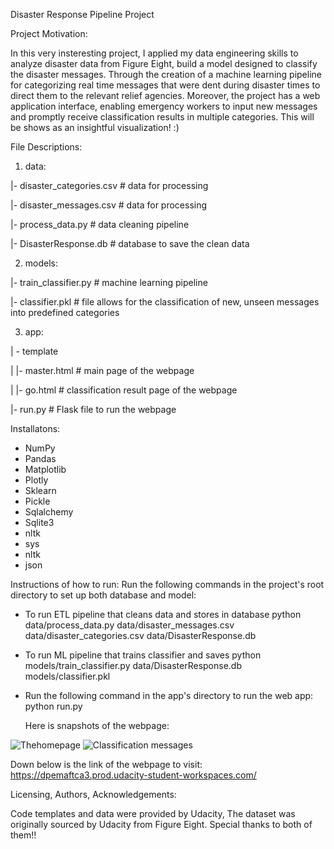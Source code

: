 Disaster Response Pipeline Project

Project Motivation:

In this very insteresting project, I applied my data engineering skills to analyze disaster data from Figure Eight, build a model designed to classify the disaster messages. Through the creation of a machine learning pipeline for categorizing real time messages that were dent during disaster times to direct them to the relevant relief agencies. Moreover, the project has a web application interface, enabling emergency workers to input new messages and promptly receive classification results in multiple categories. This will be shows as  an insightful visualization! :)


File Descriptions:

1. data:

|- disaster_categories.csv # data for processing

|- disaster_messages.csv # data for processing

|- process_data.py # data cleaning pipeline

|- DisasterResponse.db # database to save the clean data

2. models:

|- train_classifier.py # machine learning pipeline

|- classifier.pkl # file allows for the classification of new, unseen messages into predefined categories


3. app:

| - template

| |- master.html # main page of the webpage

| |- go.html # classification result page of the webpage

|- run.py # Flask file to run the webpage


Installatons: 
- NumPy
- Pandas
- Matplotlib
- Plotly
- Sklearn
- Pickle
- Sqlalchemy
- Sqlite3
- nltk
- sys
- nltk
- json

Instructions of how to run:
Run the following commands in the project's root directory to set up both database and model:

- To run ETL pipeline that cleans data and stores in database python data/process_data.py data/disaster_messages.csv data/disaster_categories.csv data/DisasterResponse.db

- To run ML pipeline that trains classifier and saves python models/train_classifier.py data/DisasterResponse.db models/classifier.pkl
- Run the following command in the app's directory to run the web app: python run.py

  Here is snapshots of the webpage:

![Thehomepage](https://github.com/Reemaask2/Data-science-Udacity-nanodegree/assets/54121017/5190b796-7200-412f-8d62-130839b06c58)
![Classification messages](https://github.com/Reemaask2/Data-science-Udacity-nanodegree/assets/54121017/512ddbad-6d99-434e-922d-eaaa8a2b16c4)


Down below is the link of the webpage to visit: 
https://dpemaftca3.prod.udacity-student-workspaces.com/ 

Licensing, Authors, Acknowledgements: 

Code templates and data were provided by Udacity, The dataset was originally sourced by Udacity from Figure Eight. Special thanks to both of them!! 

